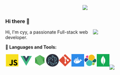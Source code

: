 <p align="center">
<a href="https://cyyjs.top" target="_blank"><img src="https://readme-typing-svg.demolab.com?font=Fira+Code&weight=600&size=26&pause=1000&color=0D9745&center=true&vCenter=true&random=false&width=500&lines=Hi%2C+I'm+Cyy;Full-stack+web+developer;10%2B+years+of+coding+experience" /></a>
</p>

### Hi there 👋


<img align="right" width="45%" src="https://github.com/cyyjs/cyyjs/assets/2883079/37e17ee5-e65a-4567-a81c-f63574f37d3e" />

Hi, I'm cyy, a passionate Full-stack web developer.

**🔨 Languages and Tools:**

<a href="https://developer.mozilla.org/en-US/docs/Web/JavaScript" target="_blank"><img height="40" align="left" src="./assets/javascript.svg"></a>
<a href="https://vuejs.org" target="_blank"><img height="40" align="left" src="./assets/vue.svg"></a>
<a href="https://nodejs.org" target="_blank"><img height="40" align="left" src="./assets/nodejs.svg"></a>
<a href="https://www.electronjs.org" target="_blank"><img height="40" align="left" src="./assets/electron.svg"></a>
<a href="https://git-scm.com" target="_blank"><img height="40" align="left" src="./assets/git.svg"></a>
<a href="https://www.docker.com" target="_blank"><img height="40" align="left" src="./assets/docker.svg"></a>
<a href="https://www.elastic.co" target="_blank"><img height="40" align="left" src="./assets/es.svg"></a>
<a href="https://www.mongodb.com" target="_blank"><img height="40" align="left" src="./assets/mongo.svg"></a>

<br/>
<br/>
<img stylr="margin-top: 10px;" src="https://github-readme-stats.vercel.app/api?username=cyyjs&show_icons=true&hide_title=true&theme=radical" />

